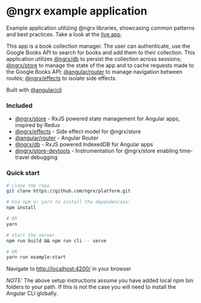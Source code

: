# @ngrx example application

Example application utilizing @ngrx libraries, showcasing common patterns and best practices.
Take a look at the [live app](http://ngrx.github.io/example-app/).

This app is a book collection manager. The user can authenticate, use the Google Books API to search for
books and add them to their collection. This application utilizes [@ngrx/db](https://github.com/ngrx/db)
to persist the collection across sessions; [@ngrx/store](https://github.com/ngrx/store) to manage
the state of the app and to cache requests made to the Google Books API;
[@angular/router](https://github.com/angular/angular) to manage navigation between routes;
[@ngrx/effects](https://github.com/ngrx/effects) to isolate side effects.

Built with [@angular/cli](https://github.com/angular/angular-cli)

### Included
 - [@ngrx/store](https://github.com/ngrx/store) - RxJS powered state management for Angular apps, inspired by Redux
 - [@ngrx/effects](https://github.com/ngrx/effects) - Side effect model for @ngrx/store
 - [@angular/router](https://github.com/angular/angular) - Angular Router
 - [@ngrx/db](https://github.com/ngrx/db) - RxJS powered IndexedDB for Angular apps
 - [@ngrx/store-devtools](https://github.com/ngrx/store-devtools) - Instrumentation for @ngrx/store enabling time-travel debugging

### Quick start

```bash
# clone the repo
git clone https://github.com/ngrx/platform.git

# Use npm or yarn to install the dependencies:
npm install

# OR
yarn

# start the server
npm run build && npm run cli -- serve

# OR
yarn run example:start
```

Navigate to [http://localhost:4200/](http://localhost:4200/) in your browser

_NOTE:_ The above setup instructions assume you have added local npm bin folders to your path.
If this is not the case you will need to install the Angular CLI globally.
